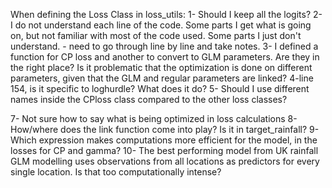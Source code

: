 When defining the Loss Class in loss_utils:
1- Should I keep all the logits?
2- I do not understand each line of the code. Some parts I get what is going on, but not familiar with most of the code used. Some parts I just don't understand. - need to go through line by line and take notes.
3- I defined a function for CP loss and another to convert to GLM parameters. Are they in the right place? Is it problematic that the optimization is done on different parameters, given that the GLM and regular parameters are linked?
4-line 154, is it specific to loghurdle? What does it do?
5- Should I use different names inside the CPloss class compared to the other loss classes?

7- Not sure how to say what is being optimized in loss calculations
8- How/where does the link function come into play? Is it in target_rainfall?
9- Which expression makes computations more efficient for the model, in the losses for CP and gamma?
10- The best performing model from UK rainfall GLM modelling uses observations from all locations as predictors for every single location. Is that too computationally intense?

